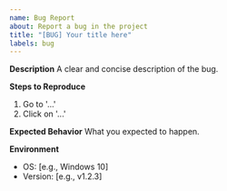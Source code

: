 ```yaml
---
name: Bug Report
about: Report a bug in the project
title: "[BUG] Your title here"
labels: bug
---
```


**Description**
A clear and concise description of the bug.

**Steps to Reproduce**

1. Go to '...'
2. Click on '...'

**Expected Behavior**
What you expected to happen.

**Environment**

- OS: [e.g., Windows 10]
- Version: [e.g., v1.2.3]
